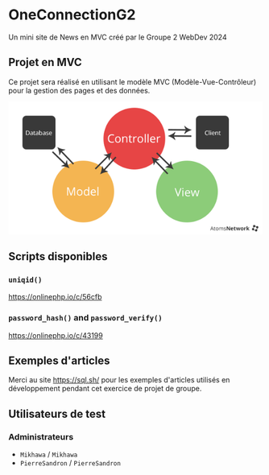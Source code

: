 # OneConnectionG2
Un mini site de News en MVC créé par le Groupe 2 WebDev 2024

## Projet en MVC

Ce projet sera réalisé en utilisant le modèle MVC (Modèle-Vue-Contrôleur) pour la gestion des pages et des données.

![MVC](https://raw.githubusercontent.com/WebDevCF2m2023/OneConnectionG2/main/public/img/MVC.png)

## Scripts disponibles

### `uniqid()`

https://onlinephp.io/c/56cfb

### `password_hash()` and `password_verify()`

https://onlinephp.io/c/43199

## Exemples d'articles

Merci au site https://sql.sh/ pour les exemples d'articles utilisés en développement pendant cet exercice de projet de groupe.

## Utilisateurs de test

### Administrateurs

- `Mikhawa` / `Mikhawa`
- `PierreSandron` / `PierreSandron`